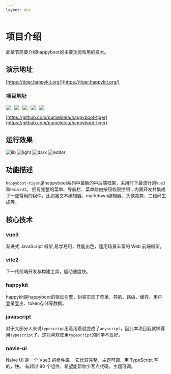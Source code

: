 ```yaml
---
layout: doc
---
```

# 项目介绍
此章节简要介绍happyboot的主要功能和用的技术。

## 演示地址
[https://tiger.happykit.org/](https://tiger.happykit.org/)

### 项目地址
<p style="display: flex">
<img style="margin-right: 10px" src="https://img.shields.io/github/last-commit/pumelotea/happyboot-tiger?style=flat-square"/>
<img style="margin-right: 10px" src="https://img.shields.io/github/stars/pumelotea/happyboot-tiger?style=flat-square"/>
<img style="margin-right: 10px" src="https://img.shields.io/github/forks/pumelotea/happyboot-tiger?style=flat-square"/>
<img style="margin-right: 10px" src="https://img.shields.io/github/issues/pumelotea/happyboot-tiger?style=flat-square"/>
<img src="https://img.shields.io/github/license/pumelotea/happyboot-tiger?style=flat-square"/>
</p>

[https://github.com/pumelotea/happyboot-tiger](https://github.com/pumelotea/happyboot-tiger)

## 运行效果
![lib](/images/lib.png)
![light](/images/light.png)
![dark](/images/dark.png)
![editor](/images/editor.png)

## 功能描述
`happyboot-tiger`是happyboot系列中最新的中后端框架，采用时下最流行的`Vue3`和`NaiveUI`。
拥有完整的菜单、导航栏、菜单路由按钮权限控制；内置开发并集成了一些常用的组件，比如富文本编辑器、markdown编辑器、头像裁剪、二维码生成等。

## 核心技术
### vue3
渐进式 JavaScript 框架,易学易用，性能出色，适用场景丰富的 Web 前端框架。
### vite2
下一代前端开发与构建工具，启动速度快。

### happykit
happykit是happyboot的驱动引擎，封装实现了菜单、导航、路由、缓存、用户登录登出、token存储等数据。

### javascript
对于大部分人来说`typescript`用着用着就变成了`anyscript`，因此本项目我就懒得用`typescript`了，这对喜欢使用`typescript`的同学不友好。
### navie-ui
Naive UI 是一个 Vue3 的组件库。
它比较完整，主题可调，用 TypeScript 写的，快。
有超过 80 个组件，希望能帮你少写点代码。主题可调。